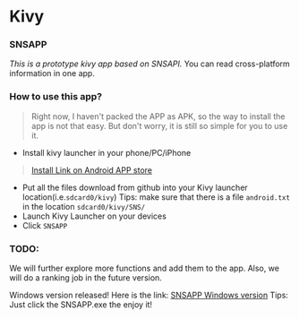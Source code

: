 # Kivy

### SNSAPP

*This is a prototype kivy app based on SNSAPI.*
You can read cross-platform information in one app.

### How to use this app?
> Right now, I haven't packed the APP as APK, so the way to install the app is not that easy. But don't worry, it is still so simple for you to use it.
 
* Install kivy launcher in your phone/PC/iPhone
> [Install Link on Android APP store](https://play.google.com/store/apps/details?id=org.kivy.pygame)
* Put all the files download from github into your Kivy launcher location(i.e.`sdcard0/kivy`)
Tips: make sure that there is a file `android.txt` in the location `sdcard0/kivy/SNS/`
* Launch Kivy Launcher on your devices
* Click `SNSAPP`

### TODO:
We will further explore more functions and add them to the app. Also, we will do a ranking job in the future version.

Windows version released!
Here is the link:
[SNSAPP Windows version](https://dl.dropboxusercontent.com/u/106605049/SNSAPP.rar)
Tips: Just click the SNSAPP.exe the enjoy it!
